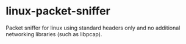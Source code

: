 # linux-packet-sniffer
Packet sniffer for linux using standard headers only and no additional networking libraries (such as libpcap).
